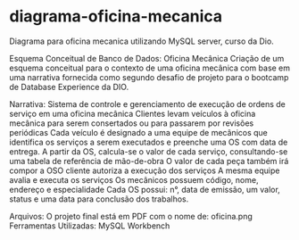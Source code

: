 # diagrama-oficina-mecanica
Diagrama para oficina mecanica utilizando MySQL server, curso da Dio.

Esquema Conceitual de Banco de Dados: Oficina Mecânica
Criação de um esquema conceitual para o contexto de uma oficina mecânica com base em uma narrativa fornecida como segundo desafio de projeto para o bootcamp de Database Experience da DIO.

Narrativa:
Sistema de controle e gerenciamento de execução de ordens de serviço em uma oficina mecânica
Clientes levam veículos à oficina mecânica para serem consertados ou para passarem por revisões periódicas
Cada veículo é designado a uma equipe de mecânicos que identifica os serviços a serem executados e preenche uma OS com data de entrega.
A partir da OS, calcula-se o valor de cada serviço, consultando-se uma tabela de referência de mão-de-obra
O valor de cada peça também irá compor a OSO cliente autoriza a execução dos serviços
A mesma equipe avalia e executa os serviços
Os mecânicos possuem código, nome, endereço e especialidade
Cada OS possui: n°, data de emissão, um valor, status e uma data para conclusão dos trabalhos.

Arquivos:
O projeto final está em PDF com o nome de: oficina.png
Ferramentas Utilizadas:
MySQL Workbench
